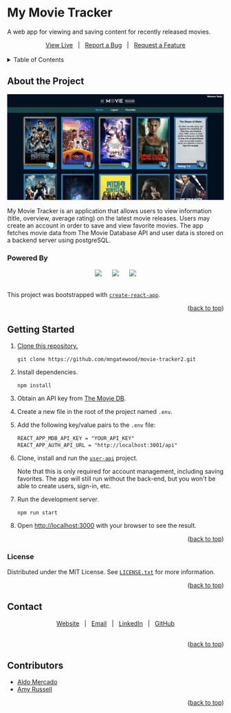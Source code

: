 <a id="top"></a>

<!-- Project Overview -->
<h1>My Movie Tracker</h1>
<p>A web app for viewing and saving content for recently released movies.</p>

<div align="center">
	<a href="https://movie-tracker2-production.up.railway.app/">View Live</a>
	&nbsp;&nbsp;|&nbsp;&nbsp;
	<a href="https://github.com/mngatewood/movie-tracker2/issues/new?labels=bug">Report a Bug</a>
	&nbsp;&nbsp;|&nbsp;&nbsp;
	<a href="https://github.com/mngatewood/movie-tracker2/issues/new?labels=enhancement">Request a Feature</a>
</div>
<br>

<!-- Table of Contents -->
<details>
	<summary>Table of Contents</summary>
	<ol>
		<li><a href="#about">About the Project</a></li>
		<li><a href="#getting-started">Getting Started</a></li>
		<li><a href="#license">License</a></li>
		<li><a href="#contact">Contact</a></li>
		<li><a href="#contributors">Contributors</a></li>
	</ol>
</details>

<!-- About -->
<h2 id="about">About the Project</h2>

<img src="https://raw.githubusercontent.com/amy-r/movie-tracker2/master/src/assets/MyMovieTracker.png" alt="project screenshot">
<br>

<p>My Movie Tracker is an application that allows users to view information (title, overview, average rating) on the latest movie releases.  Users may create an account in order to save and view favorite movies.  The app fetches movie data from The Movie Database API and user data is stored on a backend server using postgreSQL.</p>

<h3 id="powered-by">Powered By</h3>

<div align="center">
	<img src="https://img.shields.io/badge/React-black?logo=react" />
	&nbsp;&nbsp;&nbsp;&nbsp;
	<img src="https://img.shields.io/badge/React_Router-black?logo=reactrouter" />
	&nbsp;&nbsp;&nbsp;&nbsp;
	<img src="https://img.shields.io/badge/Redux-black?logo=redux" />
</div>
<br>
<p>This project was bootstrapped with <a href="https://create-react-app.dev/"><code>create-react-app</code></a>.</p>

<p align="right">(<a href="#top">back to top</a>)</p>

<!-- Getting Started -->
<h2 id="getting-started">Getting Started</h2>
<ol>
	<li>
		<p>
			<a href="https://docs.github.com/en/repositories/creating-and-managing-repositories/cloning-a-repository">Clone this repository.</a>
		</p>
		<pre><code>git clone https://github.com/mngatewood/movie-tracker2.git</code></pre>
	</li>
	<li>
		<p>Install dependencies.</p>
		<pre><code>npm install</code></pre>
	</li>
	<li>
		<p>Obtain an API key from <a href="https://developer.themoviedb.org/reference/intro/getting-started">The Movie DB</a>.</p>
	</li>
	<li>
		<p>Create a new file in the root of the project named <code>.env</code>.</p>
	</li>
	<li>
		<p>Add the following key/value pairs to the <code>.env</code> file:</p>
		<pre><code>REACT_APP_MDB_API_KEY = "YOUR_API_KEY"
REACT_APP_AUTH_API_URL = "http://localhost:3001/api"</code></pre>
	</li>
	<li>
		<p>Clone, install and run the <a href="https://github.com/mngatewood/user-auth"><code>user-api</code></a> project.</p>
		<p>Note that this is only required for account management, including saving favorites.  The app will still run without the back-end, but you won't be able to create users, sign-in, etc.</p>
	</li>
	<li>
		<p>Run the development server.</p>
		<pre><code>npm run start</code></pre>
	</li>
	<li>
		<p>Open <a href="http://localhost:3000">http://localhost:3000</a> with your browser to see the result.</p>
	</li>
</ol>

<p align="right">(<a href="#top">back to top</a>)</p>

<h3>License</h3>

<p>Distributed under the MIT License. See <a href="https://github.com/mngatewood/movie-tracker2/blob/master/LICENSE.txt"><code>LICENSE.txt</code></a> for more information.</p>

<p align="right">(<a href="#top">back to top</a>)</p>

<h2>Contact</h2>

<div align="center">
	<a href="https://www.mngatewood.com">Website</a>
	&nbsp;&nbsp;|&nbsp;&nbsp;
	<a href="mailto:michael@mngatewood.com">Email</a>
	&nbsp;&nbsp;|&nbsp;&nbsp;
	<a href="https://www.linkedin.com/in/mngatewood/">LinkedIn</a>
	&nbsp;&nbsp;|&nbsp;&nbsp;
	<a href="https://github.com/mngatewood">GitHub</a>
</div>
<br>

<p align="right">(<a href="#top">back to top</a>)</p>

<h2 id="contributors">Contributors</h2>

<ul>
	<li><a href="https://github.com/amercado1014">Aldo Mercado</a></li>
	<li><a href="https://github.com/amy-r">Amy Russell</a></li>
</ul>

<p align="right">(<a href="#top">back to top</a>)</p>
